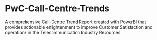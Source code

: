 # PwC-Call-Centre-Trends
A comprehensive Call-Centre Trend Report created with PowerBI that provides actionable enlightenment to improve Customer Satisfaction and operations in the Telecommunication Industry  Resources
